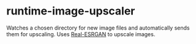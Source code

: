 # runtime-image-upscaler

Watches a chosen directory for new image files and automatically sends them for upscaling.
Uses <a href="https://github.com/xinntao/Real-ESRGAN#portable-executable-files-ncnn">Real-ESRGAN</a> to upscale images.
